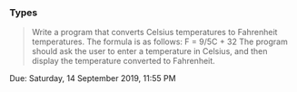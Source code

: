 ### Types
>Write a program that converts Celsius temperatures to Fahrenheit temperatures. 
>The formula is as follows: F = 9/5C + 32 The program should ask the user to enter a temperature in Celsius, and then display 
>the temperature converted to Fahrenheit.

Due: Saturday, 14 September 2019, 11:55 PM
